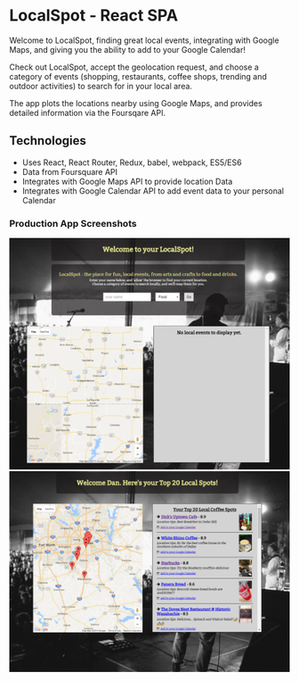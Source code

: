 # LocalSpot - React SPA
Welcome to LocalSpot, finding great local events, integrating with Google Maps, and
giving you the ability to add to your Google Calendar!

Check out LocalSpot, accept the geolocation request, and choose a category of events (shopping, restaurants, coffee shops, trending and outdoor activities) to search for in your local area.

The app plots the locations nearby using Google Maps, and provides detailed information via the Foursqare API.

## Technologies
* Uses React, React Router, Redux, babel, webpack, ES5/ES6
* Data from Foursquare API
* Integrates with Google Maps API to provide location Data
* Integrates with Google Calendar API to add event data to your personal Calendar

### Production App Screenshots
![Application 1](app1.png)
![Application 2](app2.png)

